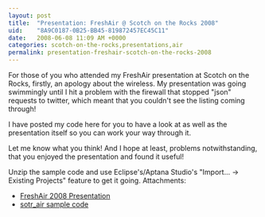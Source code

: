 ```yaml
---
layout: post
title:  "Presentation: FreshAir @ Scotch on the Rocks 2008"
uid:	"8A9C0187-0B25-BB45-819872457EC45C11"
date:   2008-06-08 11:09 AM +0000
categories: scotch-on-the-rocks,presentations,air
permalink: presentation-freshair-scotch-on-the-rocks-2008
---
```

For those of you who attended my FreshAir presentation at Scotch on the Rocks, firstly, an apology about the wireless. My presentation was going swimmingly until I hit a problem with the firewall that stopped "json" requests to twitter, which meant that you couldn't see the listing coming through!

I have posted my code here for you to have a look at as well as the presentation itself so you can work your way through it.

Let me know what you think! And I hope at least, problems notwithstanding, that you enjoyed the presentation and found it useful!

Unzip the sample code and use Eclipse's/Aptana Studio's "Import... -> Existing Projects" feature to get it going.
Attachments:
	<ul>
		<li><a href="http://www.markdrew.co.uk/blog/enclosures/FreshAir2008.pdf" title="">FreshAir 2008 Presentation</a></li>
		<li><a href="http://www.markdrew.co.uk/blog/enclosures/sotr_air.zip" title="">sotr_air sample code</a></li>
	</ul>